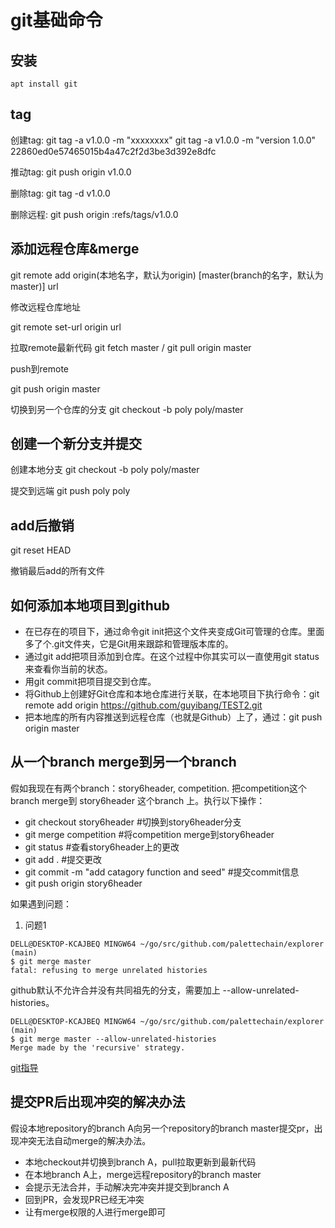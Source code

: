 # git基础命令

## 安装

```
apt install git
```

## tag

创建tag:
git tag -a v1.0.0 -m "xxxxxxxx"
git tag -a v1.0.0 -m "version 1.0.0" 22860ed0e57465015b4a47c2f2d3be3d392e8dfc

推动tag:
git push origin v1.0.0

删除tag:
git tag -d v1.0.0

删除远程:
git push origin :refs/tags/v1.0.0

## 添加远程仓库&merge

git remote add origin(本地名字，默认为origin) [master(branch的名字，默认为master)] url

修改远程仓库地址

git remote set-url origin url

拉取remote最新代码
git fetch master  /  git pull origin master

push到remote

git push origin master

切换到另一个仓库的分支
git checkout -b poly poly/master

## 创建一个新分支并提交

创建本地分支
git checkout -b poly poly/master

提交到远端
git push poly poly

## add后撤销

git reset HEAD

撤销最后add的所有文件

## 如何添加本地项目到github

+ 在已存在的项目下，通过命令git init把这个文件夹变成Git可管理的仓库。里面多了个.git文件夹，它是Git用来跟踪和管理版本库的。
+ 通过git add把项目添加到仓库。在这个过程中你其实可以一直使用git status来查看你当前的状态。
+ 用git commit把项目提交到仓库。
+ 将Github上创建好Git仓库和本地仓库进行关联，在本地项目下执行命令：git remote add origin https://github.com/guyibang/TEST2.git
+ 把本地库的所有内容推送到远程仓库（也就是Github）上了，通过：git push origin master

## 从一个branch merge到另一个branch

假如我现在有两个branch：story6header, competition. 把competition这个branch merge到 story6header 这个branch 上。执行以下操作：
+ git checkout story6header #切换到story6header分支
+ git merge competition #将competition merge到story6header
+ git status #查看story6header上的更改
+ git add . #提交更改
+ git commit -m "add catagory function and seed" #提交commit信息
+ git push origin story6header

如果遇到问题：
1. 问题1

```
DELL@DESKTOP-KCAJBEQ MINGW64 ~/go/src/github.com/palettechain/explorer (main)
$ git merge master
fatal: refusing to merge unrelated histories
```

github默认不允许合并没有共同祖先的分支，需要加上 --allow-unrelated-histories。

```
DELL@DESKTOP-KCAJBEQ MINGW64 ~/go/src/github.com/palettechain/explorer (main)
$ git merge master --allow-unrelated-histories
Merge made by the 'recursive' strategy.
```

[git指导](https://www.cnblogs.com/yuqing-wei/p/5487713.html)

## 提交PR后出现冲突的解决办法

假设本地repository的branch A向另一个repository的branch master提交pr，出现冲突无法自动merge的解决办法。

+ 本地checkout并切换到branch A，pull拉取更新到最新代码
+ 在本地branch A上，merge远程repository的branch master
+ 会提示无法合并，手动解决完冲突并提交到branch A 
+ 回到PR，会发现PR已经无冲突
+ 让有merge权限的人进行merge即可